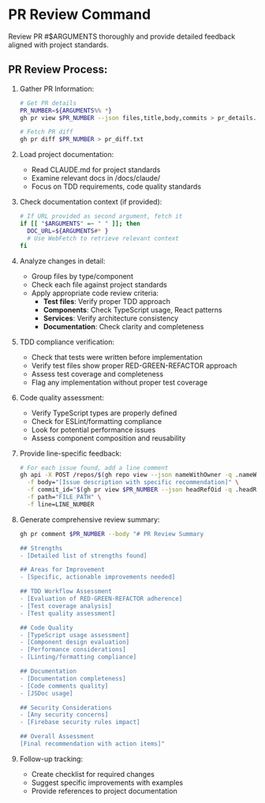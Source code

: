 <!-- .claude/commands/pr-review.md -->
# PR Review Command

Review PR #$ARGUMENTS thoroughly and provide detailed feedback aligned with project standards.

## PR Review Process:

1. Gather PR Information:
   ```bash
   # Get PR details
   PR_NUMBER=${ARGUMENTS%% *}
   gh pr view $PR_NUMBER --json files,title,body,commits > pr_details.json
   
   # Fetch PR diff
   gh pr diff $PR_NUMBER > pr_diff.txt
   ```

2. Load project documentation:
   - Read CLAUDE.md for project standards
   - Examine relevant docs in /docs/claude/
   - Focus on TDD requirements, code quality standards

3. Check documentation context (if provided):
   ```bash
   # If URL provided as second argument, fetch it
   if [[ "$ARGUMENTS" =~ " " ]]; then
     DOC_URL=${ARGUMENTS#* }
     # Use WebFetch to retrieve relevant context
   fi
   ```

4. Analyze changes in detail:
   - Group files by type/component
   - Check each file against project standards
   - Apply appropriate code review criteria:
     - **Test files**: Verify proper TDD approach
     - **Components**: Check TypeScript usage, React patterns
     - **Services**: Verify architecture consistency
     - **Documentation**: Check clarity and completeness

5. TDD compliance verification:
   - Check that tests were written before implementation
   - Verify test files show proper RED-GREEN-REFACTOR approach
   - Assess test coverage and completeness
   - Flag any implementation without proper test coverage

6. Code quality assessment:
   - Verify TypeScript types are properly defined
   - Check for ESLint/formatting compliance
   - Look for potential performance issues
   - Assess component composition and reusability

7. Provide line-specific feedback:
   ```bash
   # For each issue found, add a line comment
   gh api -X POST /repos/$(gh repo view --json nameWithOwner -q .nameWithOwner)/pulls/$PR_NUMBER/comments \
     -f body="[Issue description with specific recommendation]" \
     -f commit_id="$(gh pr view $PR_NUMBER --json headRefOid -q .headRefOid)" \
     -f path="FILE_PATH" \
     -f line=LINE_NUMBER
   ```

8. Generate comprehensive review summary:
   ```bash
   gh pr comment $PR_NUMBER --body "# PR Review Summary

   ## Strengths
   - [Detailed list of strengths found]

   ## Areas for Improvement
   - [Specific, actionable improvements needed]

   ## TDD Workflow Assessment
   - [Evaluation of RED-GREEN-REFACTOR adherence]
   - [Test coverage analysis]
   - [Test quality assessment]

   ## Code Quality
   - [TypeScript usage assessment]
   - [Component design evaluation]
   - [Performance considerations]
   - [Linting/formatting compliance]

   ## Documentation
   - [Documentation completeness]
   - [Code comments quality]
   - [JSDoc usage]

   ## Security Considerations
   - [Any security concerns]
   - [Firebase security rules impact]

   ## Overall Assessment
   [Final recommendation with action items]"
   ```

9. Follow-up tracking:
   - Create checklist for required changes
   - Suggest specific improvements with examples
   - Provide references to project documentation